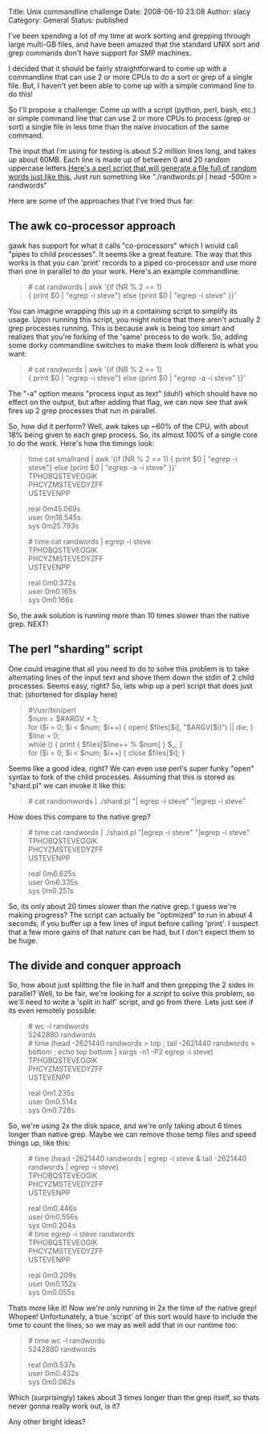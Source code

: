 Title: Unix commandline challenge
Date: 2008-06-10 23:08
Author: slacy
Category: General
Status: published

I've been spending a lot of my time at work sorting and grepping through
large multi-GB files, and have been amazed that the standard UNIX sort
and grep commands don't have support for SMP machines.

I decided that it should be fairly straightforward to come up with a
commandline that can use 2 or more CPUs to do a sort or grep of a single
file. But, I haven't yet been able to come up with a simple command line
to do this!

So I'll propose a challenge: Come up with a script (python, perl, bash,
etc.) or simple command line that can use 2 or more CPUs to process
(grep or sort) a single file in less time than the naive invocation of
the same command.

The input that I'm using for testing is about 5.2 million lines long,
and takes up about 60MB. Each line is made up of between 0 and 20 random
uppercase letters.[Here's a perl script that will generate a file full
of random words just like
this.](http://slacy.com/blog/wp-content/randwords.pl) Just run something
like "./randwords.pl | head -500m &gt; randwords"

Here are some of the approaches that I've tried thus far:

The awk co-processor approach
-----------------------------

gawk has support for what it calls "co-processors" which I would call
"pipes to child processes". It seems like a great feature. The way that
this works is that you can 'print' records to a piped co-processor and
use more than one in parallel to do your work. Here's an example
commandline:

> \# cat randwords | awk '{if (NR % 2 == 1)  
> { print \$0 | "egrep -i steve"} else {print \$0 | "egrep -i steve" }}'

You can imagine wrapping this up in a containing script to simplify its
usage. Upon running this script, you might notice that there aren't
actually 2 grep processes running. This is because awk is being too
smart and realizes that you're forking of the 'same' process to do work.
So, adding some dorky commandline switches to make them look different
is what you want:

> \# cat randwords | awk '{if (NR % 2 == 1)  
> { print \$0 | "egrep -i steve"} else {print \$0 | "egrep -a -i steve"
> }}'

The "-a" option means "process input as text" (duh!) which should have
no effect on the output, but after adding that flag, we can now see that
awk fires up 2 grep processes that run in parallel.

So, how did it perform? Well, awk takes up \~60% of the CPU, with about
18% being given to each grep process. So, its almost 100% of a single
core to do the work. Here's how the timings look:

> time cat smallrand | awk '{if (NR % 2 == 1) { print \$0 | "egrep -i
> steve"} else {print \$0 | "egrep -a -i steve" }}'  
> TPHOBQSTEVEOGIK  
> PHCYZMSTEVEDYZFF  
> USTEVENPP
>
> real 0m45.069s  
> user 0m18.545s  
> sys 0m25.793s
>
> \# time cat randwords | egrep -i steve  
> TPHOBQSTEVEOGIK  
> PHCYZMSTEVEDYZFF  
> USTEVENPP
>
> real 0m0.372s  
> user 0m0.165s  
> sys 0m0.166s

So, the awk solution is running more than 10 times slower than the
native grep. NEXT!

The perl "sharding" script
--------------------------

One could imagine that all you need to do to solve this problem is to
take alternating lines of the input text and shove them down the stdin
of 2 child processes. Seems easy, right? So, lets whip up a perl script
that does just that: (shortened for display here)

> \#!/usr/bin/perl  
> \$num = \$\#ARGV + 1;  
> for (\$i = 0; \$i &lt; \$num; \$i++) { open( \$files\[\$i\],
> "\$ARGV\[\$i\]") || die; }  
> \$line = 0;  
> while (<stdin>) { print { \$files\[\$line++ % \$num\] } \$\_; }  
> for (\$i = 0; \$i &lt; \$num; \$i++) { close \$files\[\$i\]; }

Seems like a good idea, right? We can even use perl's super funky "open"
syntax to fork of the child processes. Assuming that this is stored as
"shard.pl" we can invoke it like this:

> \# cat randomwords | ./shard.pl "| egrep -i steve" "|egrep -i steve"

How does this compare to the native grep?

> \# time cat randwords | ./shard.pl "|egrep -i steve" "|egrep -i
> steve"  
> TPHOBQSTEVEOGIK  
> PHCYZMSTEVEDYZFF  
> USTEVENPP
>
> real 0m6.625s  
> user 0m6.335s  
> sys 0m0.251s

So, its only about 20 times slower than the native grep. I guess we're
making progress? The script can actually be "optimized" to run in about
4 seconds, if you buffer up a few lines of input before calling 'print'.
I suspect that a few more gains of that nature can be had, but I don't
expect them to be huge.

The divide and conquer approach
-------------------------------

So, how about just splitting the file in half and then grepping the 2
sides in parallel? Well, to be fair, we're looking for a *script* to
solve this problem, so we'll need to write a 'split in half' script, and
go from there. Lets just see if its even remotely possible:

> \# wc -l randwords  
> 5242880 randwords  
> \# time (head -2621440 randwords &gt; top ; tail -2621440 randwords
> &gt; bottom ; echo top bottom | xargs -n1 -P2 egrep -i steve)  
> TPHOBQSTEVEOGIK  
> PHCYZMSTEVEDYZFF  
> USTEVENPP
>
> real 0m1.235s  
> user 0m0.514s  
> sys 0m0.728s

So, we're using 2x the disk space, and we're only taking about 6 times
longer than native grep. Maybe we can remove those temp files and speed
things up, like this:

> \# time (head -2621440 randwords | egrep -i steve & tail -2621440
> randwords | egrep -i steve)  
> TPHOBQSTEVEOGIK  
> PHCYZMSTEVEDYZFF  
> USTEVENPP
>
> real 0m0.446s  
> user 0m0.556s  
> sys 0m0.204s  
> \# time egrep -i steve randwords  
> TPHOBQSTEVEOGIK  
> PHCYZMSTEVEDYZFF  
> USTEVENPP
>
> real 0m0.209s  
> user 0m0.152s  
> sys 0m0.055s

Thats more like it! Now we're only running in 2x the time of the native
grep! Whopee! Unfortunately, a true 'script' of this sort would have to
include the time to count the lines, so we may as well add that in our
runtime too:

> \# time wc -l randwords  
> 5242880 randwords
>
> real 0m0.537s  
> user 0m0.432s  
> sys 0m0.062s

Which (surprisingly) takes about 3 times longer than the grep itself, so
thats never gonna really work out, is it?

Any other bright ideas?

</blockquote>

